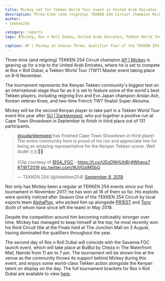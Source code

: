```yaml
---
title: Mickey set for Tekken World Tour event in United Arab Emirates
description: Three-time (and reigning) TEKKEN 254 Circuit champion Mickey is gearing up for a trip to the United Arab Emirates, where he is set to compete at Rox n Roll Dubai, a Tekken World Tour (TWT) Master event taking place on 8–9 November.
author:
- tekken254

category: reports
tags: [Mickey, Rox n Roll Dubai, United Arab Emirates, Tekken World Tour]

caption: AP | Mickey at Season Three, Qualifier Four of the TEKKEN 254 Circuit on 4 May 2019
---
```

<p>Three-time (and reigning) TEKKEN 254 Circuit champion <a href="/circuit/tekken/profile.html?id=2907096" target="_blank">AP | Mickey</a> is gearing up for a trip to the United Arab Emirates, where he is set to compete at Rox n Roll Dubai, a Tekken World Tour (TWT) Master event taking place on 8–9 November.</p>
<p>The tournament represents the Kenyan Tekken community's biggest test on an international stage thus far as it is set to feature some of the world's best Tekken players, including reigning Evo and Evo Japan champion Arslan Ash, Korean veteran Knee, and two-time French TWT finalist Super Akouma.</p>
<p>Mickey will be the second Kenyan player to take part in a Tekken World Tour event this year after <a href="/circuit/tekken/profile.html?id=0749083" target="_blank">SU | Darktempest</a>, who put together a positive run at Cape Town Showdown in September to finish in third place out of 131 participants.</p>

<div class="d-flex justify-content-center">
    <blockquote class="twitter-tweet"><p lang="en" dir="ltr"><a href="https://twitter.com/sudarktempest?ref_src=twsrc%5Etfw">@sudarktempest</a> has finished Cape Town Showdown in third place! The entire community here is proud of his run and appreciate him for being an amazing representative for the Kenyan Tekken scene. Well dude! 🇰🇪👊🏿<br><br>(Clip courtesy of <a href="https://twitter.com/SA_FGC?ref_src=twsrc%5Etfw">@SA_FGC</a> - <a href="https://t.co/UDzDNHUhBj">https://t.co/UDzDNHUhBj</a>)<a href="https://twitter.com/hashtag/Whens7?src=hash&amp;ref_src=twsrc%5Etfw">#Whens7</a> <a href="https://twitter.com/hashtag/TWT2019?src=hash&amp;ref_src=twsrc%5Etfw">#TWT2019</a> <a href="https://t.co/9UVGslMSbG">pic.twitter.com/9UVGslMSbG</a></p>&mdash; TEKKEN 254 (@itstekken254) <a href="https://twitter.com/itstekken254/status/1170741901848403968?ref_src=twsrc%5Etfw">September 8, 2019</a></blockquote> <script async src="https://platform.twitter.com/widgets.js" charset="utf-8"></script>
</div>

<p>Not only has Mickey been a regular at TEKKEN 254 events since our first tournament in November 2017; he has won all 16 of them so far. His exploits were quickly noticed after Season One of the TEKKEN 254 Circuit by local esports team <a href="https://twitter.com/AlphaPlayke" target="_blank">AlphaPlay</a>, who picked him up alongside <a href="/circuit/tekken/profile.html?id=8665351" target="_blank">PR1EST</a> and <a href="/circuit/tekken/profile.html?id=2685183" target="_blank">Tony</a> (both of whom have since left the team) in May 2018.</p>
<p>Despite the competition around him becoming noticeably stronger over time, Mickey has managed to keep himself at the top; he most recently won his third Circuit title at the Finals held at The Junction Mall on 3 August, having dominated the qualifiers throughout the year.</p>
<p>The second day of Rox n Roll Dubai will coincide with the Savanna FGC launch event, which will take place at BulBul by Cheza in The Waterfront Mall, Nairobi from 11 am to 7 pm. The tournament will be shown live at the venue as the community throws its support behind Mickey during this event, and enjoys some world-class Tekken action alongside the Kenyan talent on display on the day. The full tournament brackets for Rox n Roll Dubai are available to view <a href="https://smash.gg/tournament/roxnroll-tekken-dubai/events/roxnroll-tekken-dubai/brackets" target="_blank">here</a>.</p>